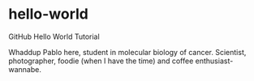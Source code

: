 # hello-world
GitHub Hello World Tutorial

Whaddup Pablo here, student in molecular biology of cancer. Scientist, photographer, foodie (when I have the time) and coffee enthusiast-wannabe.
